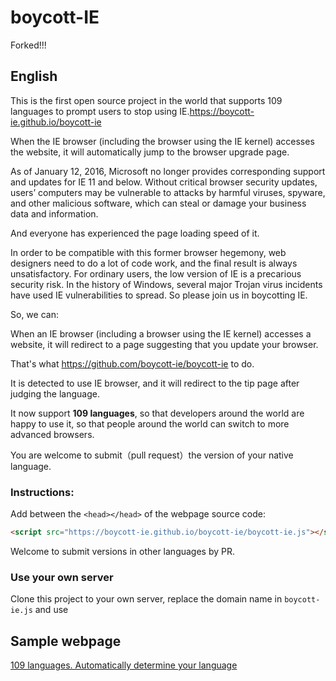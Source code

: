 # boycott-IE
Forked!!!

## English
This is the first open source project in the world that supports 109 languages to prompt users to stop using IE.https://boycott-ie.github.io/boycott-ie

When the IE browser (including the browser using the IE kernel) accesses the website, it will automatically jump to the browser upgrade page.

As of January 12, 2016, Microsoft no longer provides corresponding support and updates for IE 11 and below. Without critical browser security updates, users’ computers may be vulnerable to attacks by harmful viruses, spyware, and other malicious software, which can steal or damage your business data and information. 

And everyone has experienced the page loading speed of it.
<!-- more -->
In order to be compatible with this former browser hegemony, web designers need to do a lot of code work, and the final result is always unsatisfactory. For ordinary users, the low version of IE is a precarious security risk. In the history of Windows, several major Trojan virus incidents have used IE vulnerabilities to spread. So please join us in boycotting IE.

So, we can:

When an IE browser (including a browser using the IE kernel) accesses a website, it will redirect to a page suggesting that you update your browser.

That's what https://github.com/boycott-ie/boycott-ie to do.

It is detected to use IE browser, and it will redirect to the tip page after judging the language.

It now support **109 languages**, so that developers around the world are happy to use it, so that people around the world can switch to more advanced browsers.

You are welcome to submit（pull request）the version of your native language. 

### Instructions:
Add between the `<head></head>` of the webpage source code:
```html
<script src="https://boycott-ie.github.io/boycott-ie/boycott-ie.js"></script>
```
Welcome to submit versions in other languages by PR.
### Use your own server
Clone this project to your own server, replace the domain name in `boycott-ie.js` and use
  
## Sample webpage

[109 languages. Automatically determine your language](https://boycott-ie.github.io/boycott-ie)
